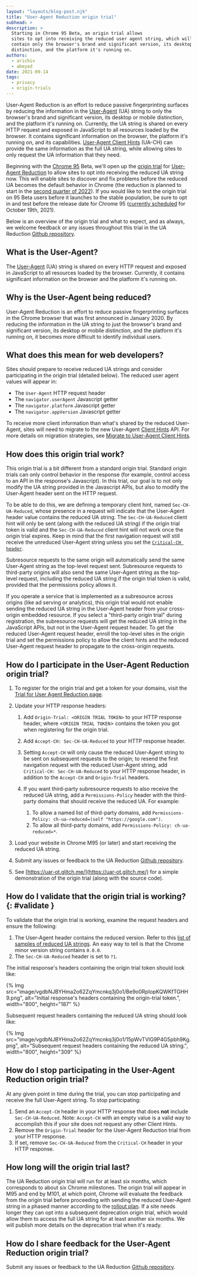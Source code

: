 ```yaml
---
layout: "layouts/blog-post.njk"
title: "User-Agent Reduction origin trial"
subhead: >
description: >
  Starting in Chrome 95 Beta, an origin trial allows
  sites to opt into receiving the reduced user agent string, which will
  contain only the browser's brand and significant version, its desktop or mobile
  distinction, and the platform it's running on.
authors:
  - arichiv
  - abeyad
date: 2021-09-14
tags:
  - privacy
  - origin-trials
---
```


User-Agent Reduction is an effort to reduce passive fingerprinting surfaces by
reducing the information in the
[User-Agent](https://developer.mozilla.org/en-US/docs/Web/HTTP/Headers/User-Agent)
(UA) string to only the browser's brand and significant version, its desktop or
mobile distinction, and the platform it's running on. Currently, the UA string
is shared on every HTTP request and exposed in JavaScript to all resources
loaded by the browser. It  contains significant information on the browser, the
platform it's running on, and its capabilities.  [User-Agent Client
Hints](https://wicg.github.io/ua-client-hints/) (UA-CH) can provide the same
information as the full UA string, while allowing sites to only request the UA
information that they need.

Beginning with the [Chrome 95](https://chromiumdash.appspot.com/schedule) Beta,
we'll open up the
[origin trial](https://developer.chrome.com/origintrials/#/view_trial/-7123568710593282047)
for
[User-Agent Reduction](https://blog.chromium.org/2021/09/user-agent-reduction-origin-trial-and-dates.html)
to allow sites to opt into receiving the reduced UA string now. This will enable
sites to discover and fix problems before the reduced UA becomes the default
behavior in Chrome (the reduction is planned to start in the
[second quarter of 2022](https://blog.chromium.org/2021/09/user-agent-reduction-origin-trial-and-dates.html)).
If you would like to test the origin trial on 95 Beta users before it launches
to the stable population, be sure to opt in and test before the release date for
Chrome 95 ([currently scheduled](https://chromiumdash.appspot.com/schedule) for
October 19th, 2021).

Below is an overview of the origin trial and what to expect, and as always, we
welcome feedback or any issues throughout this trial in the UA Reduction [Github
repository](https://github.com/abeyad/user-agent-reduction/issues).

## What is the User-Agent?

The
[User-Agent](https://developer.mozilla.org/en-US/docs/Web/HTTP/Headers/User-Agent)
(UA) string is shared on every HTTP request and exposed in JavaScript to all
resources loaded by the browser. Currently, it contains significant information
on the browser and the platform it's running on.

## Why is the User-Agent being reduced?

User-Agent Reduction is an effort to reduce passive fingerprinting surfaces in
the Chrome browser that was first announced in January 2020. By reducing the
information in the UA string to just the browser's brand and significant
version, its desktop or mobile distinction, and the platform it's running on, it
becomes more difficult to identify individual users.

## What does this mean for web developers?

Sites should prepare to receive reduced UA strings and consider participating in
the origin trial (detailed below). The reduced user agent values will appear
in:

+   The `User-Agent` HTTP request header
+   The `navigator.userAgent` Javascript getter
+   The `navigator.platform` Javascript getter
+   The `navigator.appVersion` Javascript getter

To receive more client information than what's shared by the reduced User-Agent,
sites will need to migrate to the new User-Agent [Client
Hints](https://web.dev/migrate-to-ua-ch/) API. For more details on migration
strategies, see [Migrate to User-Agent Client
Hints](https://web.dev/migrate-to-ua-ch/). 

## How does this origin trial work?

This origin trial is a bit different from a standard origin trial. Standard
origin trials can only control behavior in the response (for example, control
access to an API in the response's Javascript). In this trial, our goal is to
not only modify the UA string provided in the Javascript APIs, but also to
modify the User-Agent header sent on the HTTP request.

To be able to do this, we are defining a temporary client hint, named
`Sec-CH-UA-Reduced`, whose presence in a request will indicate that the User-Agent
header value contains the reduced UA string. The `Sec-CH-UA-Reduced` client hint
will only be sent (along with the reduced UA string) if the origin trial token
is valid and the `Sec-CH-UA-Reduced` client hint will not work once the origin
trial expires. Keep in mind that the first navigation request will still receive
the unreduced User-Agent string unless you set the [`Critical-CH
header`](#validate).

Subresource requests to the same origin will automatically send the same
User-Agent string as the top-level request sent. Subresource requests to
third-party origins will also send the same User-Agent string as the top-level
request, including the reduced UA string if the origin trial token is valid,
provided that the permissions policy allows it.

If you operate a service that is implemented as a subresource across origins
(like ad serving or analytics), this origin trial would not enable sending the
reduced UA string in the User-Agent header from your cross-origin embedded
resource. If you select a "third-party origin trial" during registration, the
subresource requests will get the reduced UA string in the JavaScript APIs, but
not in the User-Agent request header. To get the reduced User-Agent request
header, enroll the top-level sites in the origin trial and set the permissions
policy to allow the client hints and the reduced User-Agent request header to
propagate to the cross-origin requests. 

## How do I participate in the User-Agent Reduction origin trial?

1.  To register for the origin trial and get a token for your domains,
    visit the
    [Trial for User Agent Reduction page](https://developer.chrome.com/origintrials/#/view_trial/-7123568710593282047).

1.  Update your HTTP response headers:

    1.  Add `Origin-Trial: <ORIGIN TRIAL TOKEN>` to your HTTP
        response header, where <`ORIGIN TRIAL TOKEN`> contains the token you
        got when registering for the origin trial.
    1.  Add `Accept-CH: Sec-CH-UA-Reduced` to your HTTP response header.
    1.  Setting `Accept-CH` will only cause the reduced User-Agent
        string to be sent on subsequent requests to the origin; to resend the
        first navigation request with the reduced User-Agent string, add
        `Critical-CH: Sec-CH-UA-Reduced` to your HTTP response header, in
        addition to the `Accept-CH` and `Origin-Trial` headers.
    1.  If you want third-party subresource requests to also receive the
        reduced UA string, add a `Permissions-Policy` header with the
        third-party domains that should receive the reduced UA. For example:

        1.  To allow a named list of third-party domains, add
            `Permissions-Policy: ch-ua-reduced=(self "https://google.com")`.
        1.  To allow all third-party domains, add
            `Permissions-Policy: ch-ua-reduced=*`.

1.  Load your website in Chrome M95 (or later) and start receiving the
    reduced UA string. 
1.  Submit any issues or feedback to the UA Reduction [Github
    repository](https://github.com/abeyad/user-agent-reduction/issues).
1.  See [https://uar-ot.glitch.me/](https://uar-ot.glitch.me/) for a simple
    demonstration of the origin trial (along with the source code).

## How do I validate that the origin trial is working? {: #validate }

To validate that the origin trial is working, examine the request headers and
ensure the following:

1.  The User-Agent header contains the reduced version. Refer to this
    [list of samples of reduced UA strings](https://www.chromium.org/updates/ua-reduction#TOC-Sample-UA-Strings:-Phase-4).
    An easy way to tell is that the Chrome minor version string contains `0.0.0`.
1.  The `Sec-CH-UA-Reduced` header is set to `?1`.

The initial response's headers containing the origin trial token should look
like:

{% Img src="image/vgdbNJBYHma2o62ZqYmcnkq3j0o1/Be9o0RpIopKQWKfTGHH9.png", alt="Initial response's headers containing the origin-trial token.", width="800", height="187" %}

Subsequent request headers containing the reduced UA string should look like:

{% Img src="image/vgdbNJBYHma2o62ZqYmcnkq3j0o1/15pWvTVlG9P4G5pbh9Kg.png", alt="Subsequent request headers containing the reduced UA string.", width="800", height="309" %}

## How do I stop participating in the User-Agent Reduction origin trial?

At any given point in time during the trial, you can stop participating and
receive the full User-Agent string. To stop participating:

1.  Send an `Accept-CH` header in your HTTP response that does **not**
    include `Sec-CH-UA-Reduced`. Note: `Accept-CH` with an empty value is a
    valid way to accomplish this if your site does not request any other Client
    Hints.
1.  Remove the `Origin-Trial` header for the User-Agent Reduction trial from
    your HTTP response.
1.  If set, remove `Sec-CH-UA-Reduced` from the `Critical-CH` header in your
    HTTP response.

## How long will the origin trial last?

The UA Reduction origin trial will run for at least six months, which
corresponds to about six Chrome milestones. The origin trial will appear in M95
and end by M101, at which point, Chrome will evaluate the feedback from the
origin trial before proceeding with sending the reduced User-Agent string in a
phased manner according to the
[rollout plan](https://www.chromium.org/updates/ua-reduction#TOC-Proposed-Rollout-Plan).
If a site needs longer they can opt into a subsequent deprecation origin trial,
which would allow them to access the full UA string for at least another six
months. We will publish more details on the deprecation trial when it's ready.

## How do I share feedback for the User-Agent Reduction origin trial?

Submit any issues or feedback to the UA Reduction [Github
repository](https://github.com/abeyad/user-agent-reduction/issues).